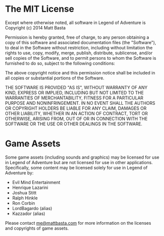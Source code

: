 # The MIT License

Except where otherwise noted, all software in Legend of Adventure is
Copyright (c) 2014 Matt Basta


Permission is hereby granted, free of charge, to any person obtaining a copy
of this software and associated documentation files (the "Software"), to deal
in the Software without restriction, including without limitation the rights
to use, copy, modify, merge, publish, distribute, sublicense, and/or sell
copies of the Software, and to permit persons to whom the Software is
furnished to do so, subject to the following conditions:

The above copyright notice and this permission notice shall be included in
all copies or substantial portions of the Software.

THE SOFTWARE IS PROVIDED "AS IS", WITHOUT WARRANTY OF ANY KIND, EXPRESS OR
IMPLIED, INCLUDING BUT NOT LIMITED TO THE WARRANTIES OF MERCHANTABILITY,
FITNESS FOR A PARTICULAR PURPOSE AND NONINFRINGEMENT. IN NO EVENT SHALL THE
AUTHORS OR COPYRIGHT HOLDERS BE LIABLE FOR ANY CLAIM, DAMAGES OR OTHER
LIABILITY, WHETHER IN AN ACTION OF CONTRACT, TORT OR OTHERWISE, ARISING FROM,
OUT OF OR IN CONNECTION WITH THE SOFTWARE OR THE USE OR OTHER DEALINGS IN
THE SOFTWARE.


# Game Assets

Some game assets (including sounds and graphics) may be licensed for use in
Legend of Adventure but are not licensed for use in other applications.
Specifically, some content may be licensed solely for use in Legend of
Adventure by:

- Evil Mind Entertainment
- Henrique Lazarini
- Joshua Stitt
- Ralph Hinkle
- Ron Corbin
- LordBagardo (alias)
- Kazzador (alias)

Please contact me@mattbasta.com for more information on the licenses and
copyrights of game assets.
